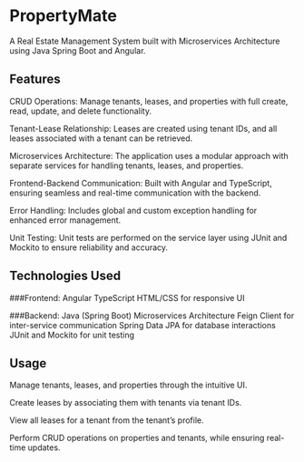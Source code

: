 # PropertyMate
A Real Estate Management System built with Microservices Architecture using Java Spring Boot and Angular.

## Features

CRUD Operations: Manage tenants, leases, and properties with full create, read, update, and delete functionality.

Tenant-Lease Relationship: Leases are created using tenant IDs, and all leases associated with a tenant can be retrieved.

Microservices Architecture: The application uses a modular approach with separate services for handling tenants, leases, and properties.

Frontend-Backend Communication: Built with Angular and TypeScript, ensuring seamless and real-time communication with the backend.

Error Handling: Includes global and custom exception handling for enhanced error management.

Unit Testing: Unit tests are performed on the service layer using JUnit and Mockito to ensure reliability and accuracy.


## Technologies Used
###Frontend: 
Angular
TypeScript
HTML/CSS for responsive UI

###Backend: 
Java (Spring Boot)
Microservices Architecture
Feign Client for inter-service communication
Spring Data JPA for database interactions
JUnit and Mockito for unit testing

## Usage
Manage tenants, leases, and properties through the intuitive UI.

Create leases by associating them with tenants via tenant IDs.

View all leases for a tenant from the tenant’s profile.

Perform CRUD operations on properties and tenants, while ensuring real-time updates.

